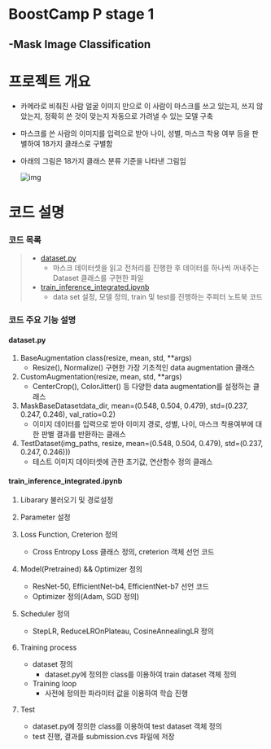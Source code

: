 # BoostCamp P stage 1
## -Mask Image Classification

# 프로젝트 개요

* 카메라로 비춰진 사람 얼굴 이미지 만으로 이 사람이 마스크를 쓰고 있는지, 쓰지 않았는지, 정확히 쓴 것이 맞는지 자동으로 가려낼 수 있는 모델 구축

* 마스크를 쓴 사람의 이미지를 입력으로 받아 나이, 성별, 마스크 착용 여부 등을 판별하여 18가지 클래스로 구별함

* 아래의 그림은 18가지 클래스 분류 기준을 나타낸 그림임

  ![img](https://github.com/Atica57/p1-img-Atica57/issues/1#issue-910967507)



# 코드 설명

### 코드 목록

> * [dataset.py](#dataset.py)
>   * 마스크 데이터셋을 읽고 전처리를 진행한 후 데이터를 하나씩 꺼내주는 Dataset 클래스를 구현한 파일
> * [train_inference_integrated.ipynb](#train_inference_integrated.ipynb)
>   * data set 설정, 모델 정의, train 및 test를 진행하는 주피터 노트북 코드



### 코드 주요 기능 설명



#### dataset.py

1. BaseAugmentation class(resize, mean, std, **args)
   *  Resize(), Normalize() 구현한 가장 기초적인 data augmentation 클래스
2. CustomAugmentation(resize, mean, std, **args)
   * CenterCrop(), ColorJitter() 등 다양한 data augmentation를 설정하는 클래스
3. MaskBaseDatasetdata_dir, mean=(0.548, 0.504, 0.479), std=(0.237, 0.247, 0.246), val_ratio=0.2)
   * 이미지 데이터를 입력으로 받아 이미지 경로, 성별, 나이, 마스크 착용여부에 대한 판별 결과를 반환하는 클래스
4. TestDataset(img_paths, resize, mean=(0.548, 0.504, 0.479), std=(0.237, 0.247, 0.246)))
   * 테스트 이미지 데이터셋에 관한 초기값, 연산함수 정의 클래스



#### train_inference_integrated.ipynb

1. Libarary 불러오기 및 경로설정
2. Parameter 설정
3. Loss Function, Creterion 정의
   * Cross Entropy Loss 클래스 정의, creterion 객체 선언 코드
4. Model(Pretrained) && Optimizer 정의
   * ResNet-50, EfficientNet-b4, EfficientNet-b7 선언 코드
   * Optimizer 정의(Adam, SGD 정의)
5. Scheduler 정의
   * StepLR, ReduceLROnPlateau, CosineAnnealingLR 정의
6. Training process
   * dataset 정의
     * dataset.py에 정의한 class를 이용하여 train dataset 객체 정의
   * Training loop
     * 사전에 정의한 파라미터 값을 이용하여 학습 진행

7. Test
   * dataset.py에 정의한 class를 이용하여 test dataset 객체 정의
   * test 진행, 결과를 submission.cvs 파일에 저장
